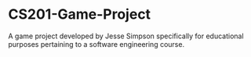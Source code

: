# CS201-Game-Project
A game project developed by Jesse Simpson specifically for educational purposes pertaining to a software engineering course.
